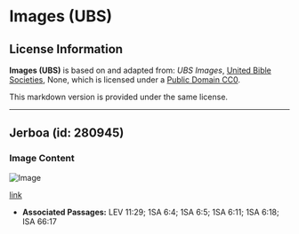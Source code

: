 # Images (UBS)

## License Information

**Images (UBS)** is based on and adapted from: _UBS Images_, [United Bible Societies](https://unitedbiblesocieties.org/), None, which is licensed under a [Public Domain CC0](https://creativecommons.org/public-domain/cc0/).

This markdown version is provided under the same license.



--------------------------------

## Jerboa (id: 280945)

### Image Content

![Image](https://cdn.aquifer.bible/aquifer-content/resources/Media/WEB-0545_jerboa.jpg)

[link](https://cdn.aquifer.bible/aquifer-content/resources/Media/WEB-0545_jerboa.jpg)

* **Associated Passages:** LEV 11:29; 1SA 6:4; 1SA 6:5; 1SA 6:11; 1SA 6:18; ISA 66:17

